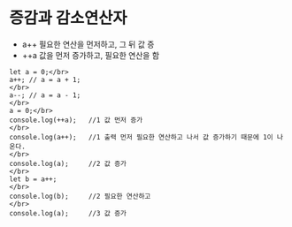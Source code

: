 # 증감과 감소연산자

- a++ 필요한 연산을 먼저하고, 그 뒤 값 증</br>
- ++a 값을 먼저 증가하고, 필요한 연산을 함

```JS
let a = 0;</br>
a++; // a = a + 1;
</br>
a--; // a = a - 1;
</br>
a = 0;</br>
console.log(++a);	//1 값 먼저 증가
</br>
console.log(a++);	//1 출력 먼저 필요한 연산하고 나서 값 증가하기 때문에 1이 나온다.
</br>
console.log(a);		//2 값 증가
</br>
let b = a++;
</br>
console.log(b);		//2 필요한 연산하고
</br>
console.log(a);		//3 값 증가

```
